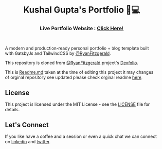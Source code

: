 <div align="center">
  <h1>Kushal Gupta's Portfolio 👋💻</h1>
  <h3>Live Portfolio Website : <a href="https://kushalgupta.netlify.app/">Click Here!</a></h3>
</div>    

<br>

A modern and production-ready personal portfolio + blog template built with GatsbyJs and TailwindCSS by [@RyanFitzgerald](https://github.com/RyanFitzgerald).

This repository is cloned from [@RyanFitzgerald](https://github.com/RyanFitzgerald) project's [Devfolio](https://github.com/RyanFitzgerald/devfolio).

This is [Readme.md](./Readme_RyanFitzgerald-17-04-2023.md) taken at the time of editing this project it  may changes of orginal repository see updated please check orginal readme [here](https://github.com/RyanFitzgerald/devfolio).

##  License

This project is licensed under the MIT License - see the [LICENSE](./LICENSE) file for details.

## Let's Connect

If you like have a coffee and a session or even a quick chat we can connect on [linkedin](https://www.linkedin.com/in/thisiskushalgupta/) and [twitter](https://twitter.com/thisis_kushal).
<!-- [![linkedin](https://img.shields.io/badge/linkedin-0A66C2?style=for-the-badge&logo=linkedin&logoColor=white)](https://www.linkedin.com/in/thisiskushalgupta/)
[![twitter](https://img.shields.io/badge/twitter-1DA1F2?style=for-the-badge&logo=twitter&logoColor=white)](https://twitter.com/thisis_kushal) -->